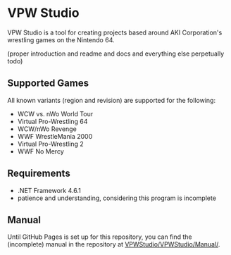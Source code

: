 VPW Studio
==========
VPW Studio is a tool for creating projects based around AKI Corporation's
wrestling games on the Nintendo 64.

(proper introduction and readme and docs and everything else perpetually todo)

Supported Games
---------------
All known variants (region and revision) are supported for the following:
- WCW vs. nWo World Tour
- Virtual Pro-Wrestling 64
- WCW/nWo Revenge
- WWF WrestleMania 2000
- Virtual Pro-Wrestling 2
- WWF No Mercy

Requirements
------------
- .NET Framework 4.6.1
- patience and understanding, considering this program is incomplete

Manual
------
Until GitHub Pages is set up for this repository, you can find the (incomplete)
manual in the repository at [VPWStudio/VPWStudio/Manual/](VPWStudio/VPWStudio/Manual/).
